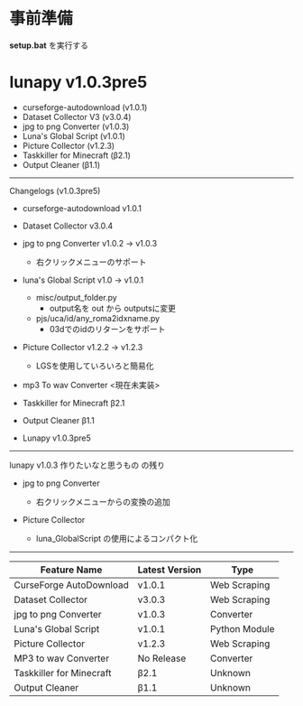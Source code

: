 # 事前準備

**setup.bat** を実行する


# lunapy v1.0.3pre5

- curseforge-autodownload (v1.0.1)
- Dataset Collector V3 (v3.0.4)
- jpg to png Converter (v1.0.3)
- Luna's Global Script (v1.0.1)
- Picture Collector (v1.2.3)
- Taskkiller for Minecraft (β2.1)
- Output Cleaner (β1.1)

-----------

Changelogs (v1.0.3pre5)

- curseforge-autodownload v1.0.1

- Dataset Collector v3.0.4

- jpg to png Converter v1.0.2 -> v1.0.3
  - 右クリックメニューのサポート

- luna's Global Script v1.0 -> v1.0.1
  - misc/output_folder.py
    - output名を out から outputsに変更
  - pjs/uca/id/any_roma2idxname.py
    - 03dでのidのリターンをサポート

- Picture Collector v1.2.2 -> v1.2.3
  - LGSを使用していろいろと簡易化

- mp3 To wav Converter <現在未実装>

- Taskkiller for Minecraft β2.1

- Output Cleaner β1.1

- Lunapy v1.0.3pre5

-----------

lunapy v1.0.3 作りたいなと思うもの の残り

- jpg to png Converter
  - 右クリックメニューからの変換の追加

- Picture Collector
  - luna_GlobalScript の使用によるコンパクト化

-----------
| Feature Name | Latest Version | Type |
|---|---|---|
| CurseForge AutoDownload | v1.0.1 | Web Scraping |
| Dataset Collector | v3.0.3 | Web Scraping |
| jpg to png Converter | v1.0.3 | Converter |
| Luna's Global Script | v1.0.1 | Python Module |
| Picture Collector | v1.2.3 | Web Scraping |
| MP3 to wav Converter | No Release | Converter |
| Taskkiller for Minecraft | β2.1 | Unknown |
| Output Cleaner | β1.1 | Unknown | Windows |

